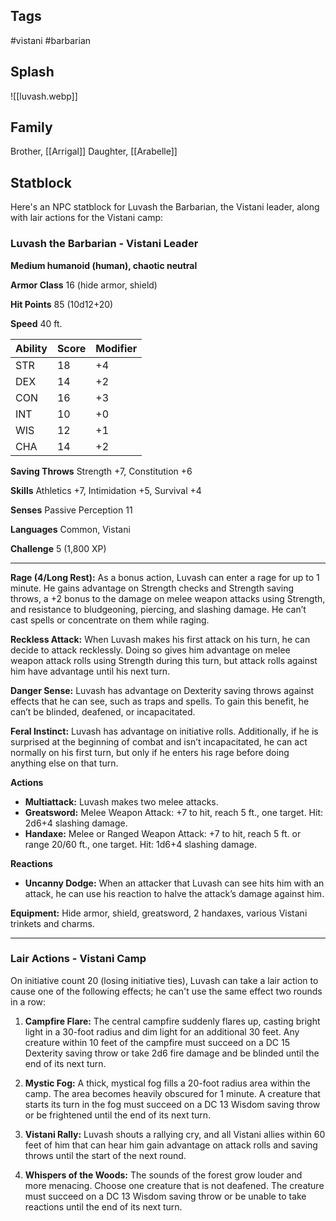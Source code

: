 ## Tags
#vistani #barbarian
## Splash
![[luvash.webp]]
## Family
Brother, [[Arrigal]]
Daughter, [[Arabelle]]

## Statblock
Here's an NPC statblock for Luvash the Barbarian, the Vistani leader, along with lair actions for the Vistani camp:

### Luvash the Barbarian - Vistani Leader

**Medium humanoid (human), chaotic neutral**

**Armor Class** 16 (hide armor, shield)

**Hit Points** 85 (10d12+20)

**Speed** 40 ft.

| Ability | Score | Modifier |
|---------|-------|----------|
| STR     | 18    | +4       |
| DEX     | 14    | +2       |
| CON     | 16    | +3       |
| INT     | 10    | +0       |
| WIS     | 12    | +1       |
| CHA     | 14    | +2       |

**Saving Throws** Strength +7, Constitution +6

**Skills** Athletics +7, Intimidation +5, Survival +4

**Senses** Passive Perception 11

**Languages** Common, Vistani

**Challenge** 5 (1,800 XP)

---

**Rage (4/Long Rest):** As a bonus action, Luvash can enter a rage for up to 1 minute. He gains advantage on Strength checks and Strength saving throws, a +2 bonus to the damage on melee weapon attacks using Strength, and resistance to bludgeoning, piercing, and slashing damage. He can’t cast spells or concentrate on them while raging.

**Reckless Attack:** When Luvash makes his first attack on his turn, he can decide to attack recklessly. Doing so gives him advantage on melee weapon attack rolls using Strength during this turn, but attack rolls against him have advantage until his next turn.

**Danger Sense:** Luvash has advantage on Dexterity saving throws against effects that he can see, such as traps and spells. To gain this benefit, he can’t be blinded, deafened, or incapacitated.

**Feral Instinct:** Luvash has advantage on initiative rolls. Additionally, if he is surprised at the beginning of combat and isn’t incapacitated, he can act normally on his first turn, but only if he enters his rage before doing anything else on that turn.

**Actions**

- **Multiattack:** Luvash makes two melee attacks.
- **Greatsword:** Melee Weapon Attack: +7 to hit, reach 5 ft., one target. Hit: 2d6+4 slashing damage.
- **Handaxe:** Melee or Ranged Weapon Attack: +7 to hit, reach 5 ft. or range 20/60 ft., one target. Hit: 1d6+4 slashing damage.

**Reactions**

- **Uncanny Dodge:** When an attacker that Luvash can see hits him with an attack, he can use his reaction to halve the attack’s damage against him.

**Equipment:** Hide armor, shield, greatsword, 2 handaxes, various Vistani trinkets and charms.

---

### Lair Actions - Vistani Camp

On initiative count 20 (losing initiative ties), Luvash can take a lair action to cause one of the following effects; he can't use the same effect two rounds in a row:

1. **Campfire Flare:** The central campfire suddenly flares up, casting bright light in a 30-foot radius and dim light for an additional 30 feet. Any creature within 10 feet of the campfire must succeed on a DC 15 Dexterity saving throw or take 2d6 fire damage and be blinded until the end of its next turn.

2. **Mystic Fog:** A thick, mystical fog fills a 20-foot radius area within the camp. The area becomes heavily obscured for 1 minute. A creature that starts its turn in the fog must succeed on a DC 13 Wisdom saving throw or be frightened until the end of its next turn.

3. **Vistani Rally:** Luvash shouts a rallying cry, and all Vistani allies within 60 feet of him that can hear him gain advantage on attack rolls and saving throws until the start of the next round.

4. **Whispers of the Woods:** The sounds of the forest grow louder and more menacing. Choose one creature that is not deafened. The creature must succeed on a DC 13 Wisdom saving throw or be unable to take reactions until the end of its next turn.